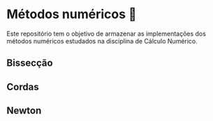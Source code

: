 # Métodos numéricos :triangular_ruler:

Este repositório tem o objetivo de armazenar as implementações dos métodos numéricos estudados na disciplina de Cálculo Numérico.
## Bissecção

## Cordas

## Newton
